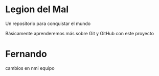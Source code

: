# Legion del Mal
Un repositorio para conquistar el mundo

Básicamente aprenderemos más sobre Git y GitHub con este proyecto


# Fernando


cambios en nmi equipo
